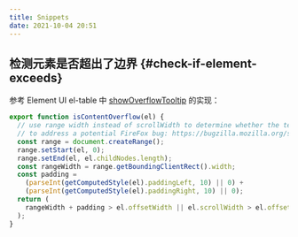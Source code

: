 ```yaml
---
title: Snippets
date: 2021-10-04 20:51
---
```


## 检测元素是否超出了边界 {#check-if-element-exceeds}

参考 Element UI el-table 中 [showOverflowTooltip](https://github.com/ElemeFE/element/blob/50a464ea555c0711d1c47efa31c3cff742ededf1/packages/table/src/table-body.js#L252) 的实现：

```javascript
export function isContentOverflow(el) {
  // use range width instead of scrollWidth to determine whether the text is overflowing
  // to address a potential FireFox bug: https://bugzilla.mozilla.org/show_bug.cgi?id=1074543#c3
  const range = document.createRange();
  range.setStart(el, 0);
  range.setEnd(el, el.childNodes.length);
  const rangeWidth = range.getBoundingClientRect().width;
  const padding =
    (parseInt(getComputedStyle(el).paddingLeft, 10) || 0) +
    (parseInt(getComputedStyle(el).paddingRight, 10) || 0);
  return (
    rangeWidth + padding > el.offsetWidth || el.scrollWidth > el.offsetWidth
  );
}
```
